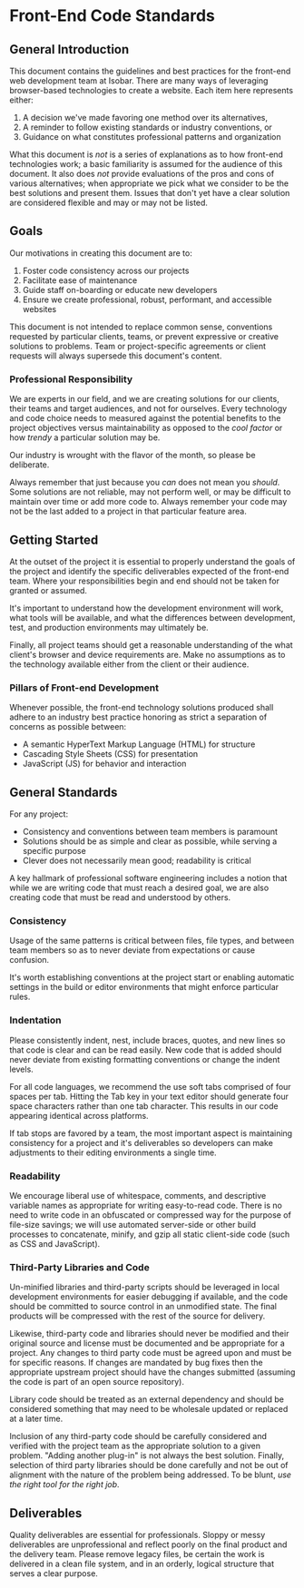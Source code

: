 # Front-End Code Standards

## General Introduction

This document contains the guidelines and best practices for the front-end web development team at Isobar. There are many ways of leveraging browser-based technologies to create a website. Each item here represents either:

1. A decision we've made favoring one method over its alternatives,
1. A reminder to follow existing standards or industry conventions, or
1. Guidance on what constitutes professional patterns and organization

What this document is _not_ is a series of explanations as to how front-end technologies work; a basic familiarity is assumed for the audience of this document. It also does _not_ provide evaluations of the pros and cons of various alternatives; when appropriate we pick what we consider to be the best solutions and present them. Issues that don't yet have a clear solution are considered flexible and may or may not be listed.

## Goals

Our motivations in creating this document are to:

1. Foster code consistency across our projects 
1. Facilitate ease of maintenance
1. Guide staff on-boarding or educate new developers
1. Ensure we create professional, robust, performant, and accessible websites

This document is not intended to replace common sense, conventions requested by particular clients, teams, or prevent expressive or creative solutions to problems. Team or project-specific agreements or client requests will always supersede this document's content.

### Professional Responsibility

We are experts in our field, and we are creating solutions for our clients, their teams and target audiences, and not for ourselves. Every technology and code choice needs to measured against the potential benefits to the project objectives versus maintainability as opposed to the _cool factor_ or how _trendy_ a particular solution may be. 

Our industry is wrought with the flavor of the month, so please be deliberate. 

Always remember that just because you _can_ does not mean you _should_. Some solutions are not reliable, may not perform well, or may be difficult to maintain over time or add more code to. Always remember your code may not be the last added to a project in that particular feature area.

## Getting Started

At the outset of the project it is essential to properly understand the goals of the project and identify the specific deliverables expected of the front-end team. Where your responsibilities begin and end should not be taken for granted or assumed.

It's important to understand how the development environment will work, what tools will be available, and what the differences between development, test, and production environments may ultimately be.

Finally, all project teams should get a reasonable understanding of the what client's browser and device requirements are. Make no assumptions as to the technology available either from the client or their audience.

### Pillars of Front-end Development

Whenever possible, the front-end technology solutions produced shall adhere to an industry best practice honoring as strict a separation of concerns as possible between:

 - A semantic HyperText Markup Language (HTML) for structure
 - Cascading Style Sheets (CSS) for presentation
 - JavaScript (JS) for behavior and interaction

## General Standards

For any project:

 - Consistency and conventions between team members is paramount
 - Solutions should be as simple and clear as possible, while serving a specific purpose
 - Clever does not necessarily mean good; readability is critical

A key hallmark of professional software engineering includes a notion that while we are writing code that must reach a desired goal, we are also creating code that must be read and understood by others.

### Consistency

Usage of the same patterns is critical between files, file types, and between team members so as to never deviate from expectations or cause confusion.

It's worth establishing conventions at the project start or enabling automatic settings in the build or editor environments that might enforce particular rules.

### Indentation

Please consistently indent, nest, include braces, quotes, and new lines so that code is clear and can be read easily. New code that is added should never deviate from existing formatting conventions or change the indent levels.

For all code languages, we recommend the use soft tabs comprised of four spaces per tab. Hitting the Tab key in your text editor should generate four space characters rather than one tab character. This results in our code appearing identical across platforms.

If tab stops are favored by a team, the most important aspect is maintaining consistency for a project and it's deliverables so developers can make adjustments to their editing environments a single time.

### Readability

We encourage liberal use of whitespace, comments, and descriptive variable names as appropriate for writing easy-to-read code. There is no need to write code in an obfuscated or compressed way for the purpose of file-size savings; we will use automated server-side or other build processes to concatenate, minify, and gzip all static client-side code (such as CSS and JavaScript).

### Third-Party Libraries and Code

Un-minified libraries and third-party scripts should be leveraged in local development environments for easier debugging if available, and the code should be committed to source control in an unmodified state. The final products will be compressed with the rest of the source for delivery.

Likewise, third-party code and libraries should never be modified and their original source and license must be documented and be appropriate for a project. Any changes to third party code must be agreed upon and must be for specific reasons. If changes are mandated by bug fixes then the appropriate upstream project should have the changes submitted (assuming the code is part of an open source repository).

Library code should be treated as an external dependency and should be considered something that may need to be wholesale updated or replaced at a later time.

Inclusion of any third-party code should be carefully considered and verified with the project team as the appropriate solution to a given problem. "Adding another plug-in" is not always the best solution. Finally, selection of third party libraries should be done carefully and not be out of alignment with the nature of the problem being addressed. To be blunt, _use the right tool for the right job_.

## Deliverables

Quality deliverables are essential for professionals. Sloppy or messy deliverables are unprofessional and reflect poorly on the final product and the delivery team. Please remove legacy files, be certain the work is delivered in a clean file system, and in an orderly, logical structure that serves a clear purpose.

